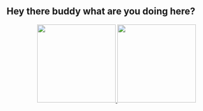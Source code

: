 ## Hey there buddy what are you doing here?
<div align="center">
  <a href="https://github.com/Elite-Carlson">
  <img height="180em" src="https://github-readme-stats.vercel.app/api?username=elitecarlson&show_icons=true&theme=github_dark&include_all_commits=true&count_private=true"/>
  <img height="180em" src="https://github-readme-stats.vercel.app/api/top-langs/?username=Elite-Carlson&layout=compact&langs_count=7&theme=github_dark&include_all_commits=true&count_private=true"/>
</div>
